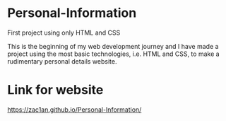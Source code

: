 # Personal-Information
First project using only HTML and CSS

This is the beginning of my  web development journey and I have made a project using the most basic technologies, i.e. HTML and CSS, to make a rudimentary personal details website.

# Link for website

https://zac1an.github.io/Personal-Information/
